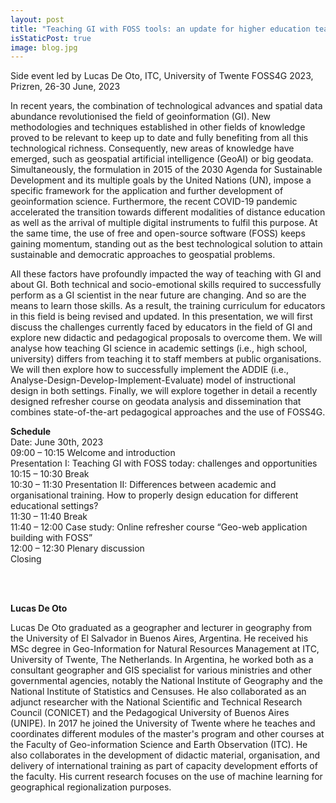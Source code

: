 ```yaml
---
layout: post
title: "Teaching GI with FOSS tools: an update for higher education teachers and trainers at public organizations"
isStaticPost: true
image: blog.jpg
---
```


Side event led by Lucas De Oto, ITC, University of Twente
FOSS4G 2023, Prizren, 26-30 June, 2023

In recent years, the combination of technological advances and spatial data abundance revolutionised the field of geoinformation (GI). New methodologies and techniques established in other fields of knowledge proved to be relevant to keep up to date and fully benefiting from all this technological richness. Consequently, new areas of knowledge have emerged, such as geospatial artificial intelligence (GeoAI) or big geodata. Simultaneously, the formulation in 2015 of the 2030 Agenda for Sustainable Development and its multiple goals by the United Nations (UN), impose a specific framework for the application and further development of geoinformation science. Furthermore, the recent COVID-19 pandemic accelerated the transition towards different modalities of distance education as well as the arrival of multiple digital instruments to fulfil this purpose. At the same time, the use of free and open-source software (FOSS) keeps gaining momentum, standing out as the best technological solution to attain sustainable and democratic approaches to geospatial problems.

All these factors have profoundly impacted the way of teaching with GI and about GI. Both technical and socio-emotional skills required to successfully perform as a GI scientist in the near future are changing. And so are the means to learn those skills. As a result, the training curriculum for educators in this field is being revised and updated. In this presentation, we will first discuss the challenges currently faced by educators in the field of GI and explore new didactic and pedagogical proposals to overcome them. We will analyse how teaching GI science in academic settings (i.e., high school, university) differs from teaching it to staff members at public organisations. We will then explore how to successfully implement the ADDIE (i.e., Analyse-Design-Develop-Implement-Evaluate) model of instructional design in both settings. Finally, we will explore together in detail a recently designed refresher course on geodata analysis and dissemination that combines state-of-the-art pedagogical approaches and the use of FOSS4G.

**Schedule**  
Date: June 30th, 2023  
09:00 – 10:15 Welcome and introduction  
Presentation I: Teaching GI with FOSS today: challenges and opportunities  
10:15 – 10:30 Break  
10:30 – 11:30 Presentation II: Differences between academic and organisational training. How to properly design education for different educational settings?  
11:30 – 11:40 Break  
11:40 – 12:00 Case study: Online refresher course “Geo-web application building with FOSS”  
12:00 – 12:30 Plenary discussion  
Closing

<br><br>

**Lucas De Oto**

Lucas De Oto graduated as a geographer and lecturer in geography from the University of El Salvador in Buenos Aires, Argentina. He received his MSc degree in Geo-Information for Natural Resources Management at ITC, University of Twente, The Netherlands. In Argentina, he worked both as a consultant geographer and GIS specialist for various ministries and other governmental agencies, notably the National Institute of Geography and the National Institute of Statistics and Censuses. He also collaborated as an adjunct researcher with the National Scientific and Technical Research Council (CONICET) and the Pedagogical University of Buenos Aires (UNIPE). In 2017 he joined the University of Twente where he teaches and coordinates different modules of the master's program and other courses at the Faculty of Geo-information Science and Earth Observation (ITC). He also collaborates in the development of didactic material, organisation, and delivery of international training as part of capacity development efforts of the faculty. His current research focuses on the use of machine learning for geographical regionalization purposes.
